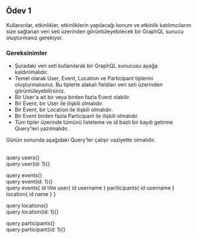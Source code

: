 <h2>Ödev 1</h2>
Kullanıcılar, etkinlikler, etkinliklerin yapılacağı konum ve etkinlik katılımcılarını size sağlanan veri seti üzerinden görüntüleyebilecek bir GraphQL sunucu oluşturmanız gerekiyor.

<h3>Gereksinimler</h3>
<ul>
  <li>Şuradaki veri seti kullanılarak bir GraphQL sunucusu ayağa kaldırılmalıdır.</li>
  <li>Temel olarak User, Event, Location ve Participant tiplerini oluşturmalısınız. Bu tiplerle alakalı fieldları veri seti üzerinden görüntüleyebilirsiniz.</li>
  <li>Bir User'a ait bir veya birden fazla Event olabilir.</li>
  <li>Bir Event, bir User ile ilişkili olmalıdır.</li>
  <li>Bir Event, bir Location ile ilişkili olmalıdır.</li>
  <li>Bir Event birden fazla Participant ile ilişkili olmalıdır.</li>
  <li>Tüm tipler üzerinde tümünü listeleme ve id bazlı bir kaydı getirme Query'leri yazılmalıdır.</li>
</ul>
Günün sonunda aşağıdaki Query'ler çalışır vaziyette olmalıdır.
<br></br>

  query users{}</br>
  query user(id: 1){}</br>

  query events{}</br>
  query event(id: 1){}</br>
  query events{
    id
    title
    user{
      id
      username
    }
    pariticipants{
      id
      username
    }
    location{
      id
      name
    }
  }

  query locations{}</br>
  query location(id: 1){}</br>

  query participants{}</br>
  query participant(id: 1){}</br>

